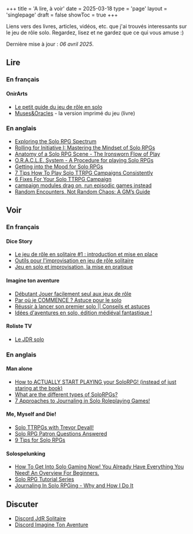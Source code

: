 +++
title = 'A lire, à voir'
date = 2025-03-18
type = 'page'
layout = 'singlepage'
draft = false
showToc = true
+++

Liens vers des livres, articles, vidéos, etc. que j'ai trouvés interessants sur le jeu de rôle solo. Regardez, lisez et ne gardez que ce qui vous amuse :) 

Dernière mise à jour : _06 avril 2025_.

## Lire
### En français
#### OnirArts
- [Le petit guide du jeu de rôle en solo](https://www.onirarts.com/solo/)
- [Muses&Oracles](https://www.onirarts.com/Muses&Oracles/) - la version imprimé du jeu (livre)
### En anglais
- [Exploring the Solo RPG Spectrum](https://soloist.substack.com/p/exploring-the-solo-rpg-spectrum)
- [Rolling for Initiative I: Mastering the Mindset of Solo RPGs](https://substack.com/inbox/post/158736321)
- [Anatomy of a Solo RPG Scene - The Ironsworn Flow of Play](https://croakerrpgs.substack.com/p/anatomy-of-a-solo-rpg-scene-the-ironsworn)
- [O.R.A.C.L.E. System - A Procedure for playing Solo RPGs](https://croakerrpgs.substack.com/p/oracle-system-a-procedure-for-playing)
- [Getting into the Mood for Solo RPGs](https://croakerrpgs.substack.com/p/getting-into-the-mood-for-solo-rpgs)
- [7 Tips How To Play Solo TTRPG Campaigns Consistently](https://radioactivecarrot.substack.com/p/7-advises-how-to-play-ttrpg-campaigns)
- [6 Fixes For Your Solo TTRPG Campaign](https://castlegrief.substack.com/p/6-fixes-for-your-solo-ttrpg-campaign)
- [campaign modules drag on, run episodic games instead](https://www.domainofmanythings.com/blog/try-running-episodic-games-instead-of-campaigns-for-your-rpg)
- [Random Encounters, Not Random Chaos: A GM’s Guide](https://www.domainofmanythings.com/blog/random-encounters-not-random-chaos-a-gms-guide)

## Voir
### En français
#### Dice Story
- [Le jeu de rôle en solitaire #1 : introduction et mise en place](https://youtu.be/RlzYwv_aN8Q)
- [Outils pour l'improvisation en jeu de rôle solitaire](https://youtu.be/jsftpp-zCHQ)
- [Jeu en solo et improvisation, la mise en pratique](https://youtu.be/GuSKK3Rkpe4)
#### Imagine ton aventure
- [Débutant Jouer facilement seul aux jeux de rôle](https://youtu.be/ZsZjD4n_Fwo)
- [Par où je COMMENCE ? Astuce pour le solo](https://youtu.be/j_LNEMmlyng)
- [Réussir à lancer son premier solo || Conseils et astuces](https://youtu.be/FRs2HeNPCmU)
- [Idées d'aventures en solo, édition médiéval fantastique !](https://youtu.be/XvYQF--LEAU)
#### Roliste TV
- [Le JDR solo](https://youtu.be/tSGPFYQk458)

### En anglais
#### Man alone
- [How to ACTUALLY START PLAYING your SoloRPG! (instead of just staring at the book)](https://youtu.be/mFoBKPggLRk)
- [What are the different types of SoloRPGs?](https://youtu.be/zOuuX3MwBDA)
- [7 Approaches to Journaling in Solo Roleplaying Games!](https://youtu.be/_krWQlYqbzY)
#### Me, Myself and Die!
- [Solo TTRPGs with Trevor Devall!](https://youtu.be/p7WBf46C1pU)
- [Solo RPG Patron Questions Answered](https://youtu.be/OcSXxZ1T9wU)
- [9 Tips for Solo RPGs](https://youtu.be/dgVtt8jC2aA)
#### Solospelunking
- [How To Get Into Solo Gaming Now! You Already Have Everything You Need! An Overview For Beginners.](https://youtu.be/V0G_Eq425Ms)
- [Solo RPG Tutorial Series](https://youtube.com/playlist?list=PLTzJMrmw0lW8ABZrd8J8kVOjY2KHmfORD&feature=shared)
- [Journaling In Solo RPGing - Why and How I Do It](https://youtu.be/p-hBOzudRcc)

## Discuter
- [Discord JdR Solitaire](https://discord.com/invite/pp7Hf7a)
- [Discord Imagine Ton Aventure](https://discord.com/invite/bbxXX9TwRq)